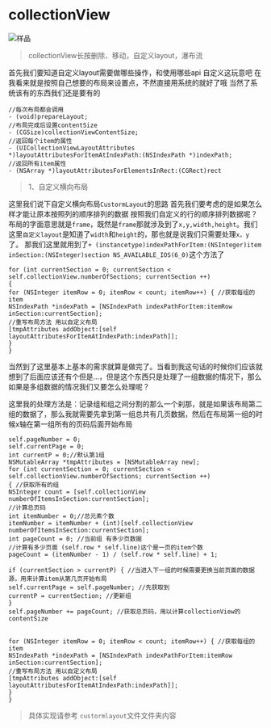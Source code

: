 # collectionView
![样品](https://github.com/shutongit/Images/blob/master/collectionView-custormlayout.gif)
> collectionView长按删除、移动，自定义layout，瀑布流

首先我们要知道自定义layout需要做哪些操作，和使用哪些api
自定义这玩意吧 在我看来就是按照自己想要的布局来设置点，不然直接用系统的就好了哦
当然了系统该有的东西我们还是要有的

```
//每次布局都会调用
- (void)prepareLayout;
//布局完成后设置contentSize
- (CGSize)collectionViewContentSize;
//返回每个item的属性
- (UICollectionViewLayoutAttributes *)layoutAttributesForItemAtIndexPath:(NSIndexPath *)indexPath;
//返回所有item属性
- (NSArray *)layoutAttributesForElementsInRect:(CGRect)rect
```

> 1、自定义横向布局

这里我们说下自定义横向布局`` CustormLayout ``的思路
首先我们要考虑的是如果怎么样才能让原本按照列的顺序排列的数据 按照我们自定义的行的顺序排列数据呢？布局的字面意思就是`frame`，既然是`frame`那就涉及到了`x,y,width,height`。我们这里`自定义layout`是知道了`width`和`height`的，那也就是说我们只需要处理`x，y`了。
那我们这里就用到了`+ (instancetype)indexPathForItem:(NSInteger)item inSection:(NSInteger)section NS_AVAILABLE_IOS(6_0)`这个方法了

```
for (int currentSection = 0; currentSection < self.collectionView.numberOfSections; currentSection ++)
{
for (NSInteger itemRow = 0; itemRow < count; itemRow++) { //获取每组的item
NSIndexPath *indexPath = [NSIndexPath indexPathForItem:itemRow inSection:currentSection];
//重写布局方法 用以自定义布局
[tmpAttributes addObject:[self layoutAttributesForItemAtIndexPath:indexPath]];
}
}
```
当然到了这里基本上基本的需求就算是做完了。当看到我这句话的时候你们应该就想到了后面应该还有个但是...，但是这个东西只是处理了一组数据的情况下，那么如果是多组数据的情况我们又要怎么处理呢？

这里我的处理方法是：记录组和组之间分割的那么一个刹那，就是如果该布局第二组的数据了，那么我就需要先拿到第一组总共有几页数据，然后在布局第一组的时候x轴在第一组所有的页码后面开始布局
```
self.pageNumber = 0;
self.currentPage = 0;
int currentP = 0;//默认第1组
NSMutableArray *tmpAttributes = [NSMutableArray new];
for (int currentSection = 0; currentSection < self.collectionView.numberOfSections; currentSection ++)
{ //获取所有的组
NSInteger count = [self.collectionView numberOfItemsInSection:currentSection];
//计算总页码
int itemNumber = 0;//总元素个数
itemNumber = itemNumber + (int)[self.collectionView numberOfItemsInSection:currentSection];
int pageCount = 0; //当前组 有多少页数据
//计算有多少页面 (self.row * self.line)这个是一页的item个数
pageCount = (itemNumber - 1) / (self.row * self.line) + 1;

if (currentSection > currentP) { //当进入下一组的时候需要更换当前页面的数据源，用来计算item从第几页开始布局
self.currentPage = self.pageNumber; //先获取到
currentP = currentSection; //更新组
}
self.pageNumber += pageCount; //获取总页码，用以计算collectionView的contentSize


for (NSInteger itemRow = 0; itemRow < count; itemRow++) { //获取每组的item
NSIndexPath *indexPath = [NSIndexPath indexPathForItem:itemRow inSection:currentSection];
//重写布局方法 用以自定义布局
[tmpAttributes addObject:[self layoutAttributesForItemAtIndexPath:indexPath]];
}
}

```
> 具体实现请参考 `custormlayout`文件文件夹内容


















